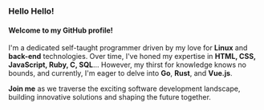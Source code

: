 ### Hello Hello!
#### Welcome to my GitHub profile! 
I'm a dedicated self-taught programmer driven by my love for **Linux** and **back-end** technologies. 
Over time, I've honed my expertise in **HTML, CSS, JavaScript, Ruby, C, SQL**...
However, my thirst for knowledge knows no bounds, and currently, I'm eager to delve into **Go**, **Rust**, and **Vue.js**.

**Join me** as we traverse the exciting software development landscape, building innovative solutions and shaping the future together.
